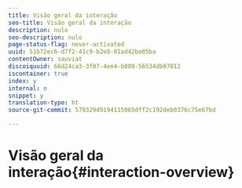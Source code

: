 ```yaml
---
title: Visão geral da interação
seo-title: Visão geral da interação
description: nulo
seo-description: nulo
page-status-flag: never-activated
uuid: 51b72ec6-d7f2-41c9-b2e8-01ad42be85ba
contentOwner: sauviat
discoiquuid: 66d24ca3-3f07-4ee4-b089-56534db97012
iscontainer: true
index: y
internal: n
snippet: y
translation-type: ht
source-git-commit: 579329d9194115065dff2c192deb0376c75e67bd

---
```



# Visão geral da interação{#interaction-overview}

